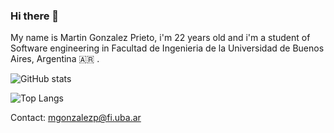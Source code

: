 ### Hi there 👋

My name is Martin Gonzalez Prieto, i'm 22 years old and i'm a student of Software engineering in Facultad de Ingenieria de la Universidad de Buenos Aires, Argentina 🇦🇷 .

![GitHub stats](https://github-readme-stats.vercel.app/api?username=tin-gprieto&show_icons=true&theme=dracula\&rank_icon=github) 

![Top Langs](https://github-readme-stats.vercel.app/api/top-langs/?username=anuraghazra&hide_progress=true)

Contact: mgonzalezp@fi.uba.ar
<!--
**tin-gprieto/tin-gprieto** is a ✨ _special_ ✨ repository because its `README.md` (this file) appears on your GitHub profile.

Here are some ideas to get you started:

- 🔭 I’m currently working on ...
- 🌱 I’m currently learning ...
- 👯 I’m looking to collaborate on ...
- 🤔 I’m looking for help with ...
- 💬 Ask me about ...
- 📫 How to reach me: ...
- 😄 Pronouns: ...
- ⚡ Fun fact: ...
-->
